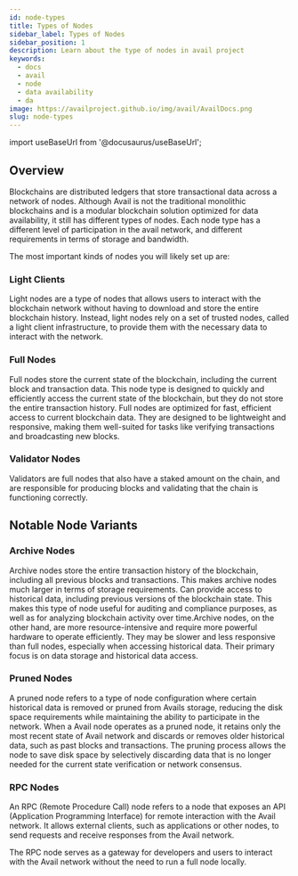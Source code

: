 ```yaml
---
id: node-types
title: Types of Nodes
sidebar_label: Types of Nodes
sidebar_position: 1
description: Learn about the type of nodes in avail project
keywords:
  - docs
  - avail
  - node
  - data availability
  - da
image: https://availproject.github.io/img/avail/AvailDocs.png
slug: node-types
---
```

import useBaseUrl from '@docusaurus/useBaseUrl';

## Overview

Blockchains are distributed ledgers that store transactional data
across a network of nodes. Although Avail is not the traditional
monolithic blockchains and is a modular blockchain solution optimized
for data availability, it still has different types of nodes. Each
node type has a different level of participation in the avail network,
and different requirements in terms of storage and bandwidth.

The most important kinds of nodes you will likely set up are:

### Light Clients

Light nodes are a type of nodes that allows users to interact with the
blockchain network without having to download and store the entire
blockchain history. Instead, light nodes rely on a set of trusted
nodes, called a light client infrastructure, to provide them with the
necessary data to interact with the network.

### Full Nodes

Full nodes store the current state of the blockchain, including the
current block and transaction data. This node type is designed to
quickly and efficiently access the current state of the blockchain,
but they do not store the entire transaction history. Full nodes are
optimized for fast, efficient access to current blockchain data. They
are designed to be lightweight and responsive, making them well-suited
for tasks like verifying transactions and broadcasting new blocks.

### Validator Nodes

Validators are full nodes that also have a staked amount on the chain,
and are responsible for producing blocks and validating that the chain
is functioning correctly.

## Notable Node Variants

### Archive Nodes

Archive nodes store the entire transaction history of the blockchain,
including all previous blocks and transactions. This makes archive
nodes much larger in terms of storage requirements. Can provide access
to historical data, including previous versions of the blockchain
state. This makes this type of node useful for auditing and compliance
purposes, as well as for analyzing blockchain activity over
time.Archive nodes, on the other hand, are more resource-intensive and
require more powerful hardware to operate efficiently. They may be
slower and less responsive than full nodes, especially when accessing
historical data. Their primary focus is on data storage and historical
data access.

### Pruned Nodes

A pruned node refers to a type of node configuration where certain
historical data is removed or pruned from Avails storage, reducing the
disk space requirements while maintaining the ability to participate
in the network.  When a Avail node operates as a pruned node, it
retains only the most recent state of Avail network and discards or
removes older historical data, such as past blocks and
transactions. The pruning process allows the node to save disk space
by selectively discarding data that is no longer needed for the
current state verification or network consensus.

### RPC Nodes

An RPC (Remote Procedure Call) node refers to a node that exposes an
API (Application Programming Interface) for remote interaction with
the Avail network. It allows external clients, such as applications or
other nodes, to send requests and receive responses from the Avail
network.

The RPC node serves as a gateway for developers and users to interact
with the Avail network without the need to run a full node locally.
